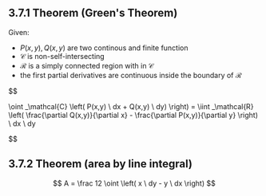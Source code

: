 ## 3.7.1 Theorem (Green's Theorem)
Given:
- $P(x,y), Q(x,y)$ are two continous and finite function
- $\mathcal{C}$ is non-self-intersecting
- $\mathcal{R}$ is a simply connected region with in $\mathcal{C}$
- the first partial derivatives are continuous inside the boundary of $\mathcal{R}$

$$

\oint _\mathcal{C} \left( P(x,y) \ dx + Q(x,y) \ dy) \right) = \iint _\mathcal{R} \left( \frac{\partial Q(x,y)}{\partial x} - \frac{\partial P(x,y)}{\partial y} \right) \ dx \ dy

$$


## 3.7.2 Theorem (area by line integral)
$$
A = \frac 12 \oint \left( x \ dy - y \ dx \right)
$$


